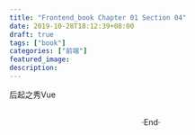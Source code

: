 ```yaml
---
title: "Frontend_book Chapter 01 Section 04"
date: 2019-10-28T18:12:39+08:00
draft: true
tags: ["book"]
categories: ["前端"]
featured_image: 
description: 
---
```


后起之秀Vue

<br>

<center>  ·End·  </center>